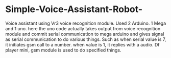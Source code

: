 # Simple-Voice-Assistant-Robot-
Voice assistant using Vr3 voice recognition module. Used 2 Arduino. 1 Mega and 1 uno. here the uno code actually takes output from voice recognition module and commit serial communication to mega arduino and gives signal as serial communication to do various things. Such as when serial value is 7, it initiates gsm call to a number. when value is 1, it replies with a audio. Df player mini, gsm module is used to do specified things.
